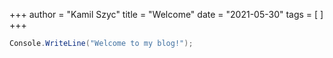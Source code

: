 +++
author = "Kamil Szyc"
title = "Welcome"
date = "2021-05-30"
tags = [
]
+++

```csharp
Console.WriteLine("Welcome to my blog!");
```
